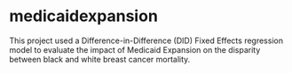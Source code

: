 # medicaidexpansion
This project used a Difference-in-Difference (DID) Fixed Effects regression model to evaluate the impact of Medicaid Expansion on the disparity between black and white breast cancer mortality. 
